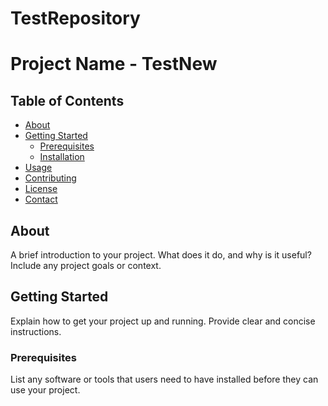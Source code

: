 # TestRepository
# Project Name - TestNew

## Table of Contents

- [About](#about)
- [Getting Started](#getting-started)
  - [Prerequisites](#prerequisites)
  - [Installation](#installation)
- [Usage](#usage)
- [Contributing](#contributing)
- [License](#license)
- [Contact](#contact)

## About

A brief introduction to your project. What does it do, and why is it useful? Include any project goals or context.

## Getting Started

Explain how to get your project up and running. Provide clear and concise instructions.

### Prerequisites

List any software or tools that users need to have installed before they can use your project.


